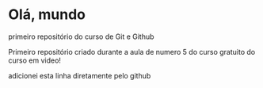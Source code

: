 # Olá, mundo
 primeiro repositório do curso de Git e Github

Primeiro repositório criado durante a aula de numero 5 do curso gratuito do curso em video!

adicionei esta linha diretamente pelo github
 